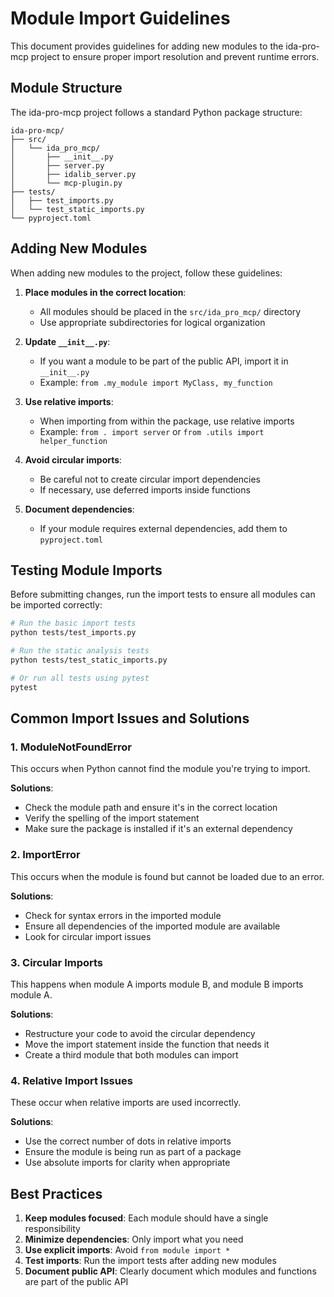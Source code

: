 # Module Import Guidelines

This document provides guidelines for adding new modules to the ida-pro-mcp project to ensure proper import resolution and prevent runtime errors.

## Module Structure

The ida-pro-mcp project follows a standard Python package structure:

```
ida-pro-mcp/
├── src/
│   └── ida_pro_mcp/
│       ├── __init__.py
│       ├── server.py
│       ├── idalib_server.py
│       └── mcp-plugin.py
├── tests/
│   ├── test_imports.py
│   └── test_static_imports.py
└── pyproject.toml
```

## Adding New Modules

When adding new modules to the project, follow these guidelines:

1. **Place modules in the correct location**:
   - All modules should be placed in the `src/ida_pro_mcp/` directory
   - Use appropriate subdirectories for logical organization

2. **Update `__init__.py`**:
   - If you want a module to be part of the public API, import it in `__init__.py`
   - Example: `from .my_module import MyClass, my_function`

3. **Use relative imports**:
   - When importing from within the package, use relative imports
   - Example: `from . import server` or `from .utils import helper_function`

4. **Avoid circular imports**:
   - Be careful not to create circular import dependencies
   - If necessary, use deferred imports inside functions

5. **Document dependencies**:
   - If your module requires external dependencies, add them to `pyproject.toml`

## Testing Module Imports

Before submitting changes, run the import tests to ensure all modules can be imported correctly:

```bash
# Run the basic import tests
python tests/test_imports.py

# Run the static analysis tests
python tests/test_static_imports.py

# Or run all tests using pytest
pytest
```

## Common Import Issues and Solutions

### 1. ModuleNotFoundError

This occurs when Python cannot find the module you're trying to import.

**Solutions**:
- Check the module path and ensure it's in the correct location
- Verify the spelling of the import statement
- Make sure the package is installed if it's an external dependency

### 2. ImportError

This occurs when the module is found but cannot be loaded due to an error.

**Solutions**:
- Check for syntax errors in the imported module
- Ensure all dependencies of the imported module are available
- Look for circular import issues

### 3. Circular Imports

This happens when module A imports module B, and module B imports module A.

**Solutions**:
- Restructure your code to avoid the circular dependency
- Move the import statement inside the function that needs it
- Create a third module that both modules can import

### 4. Relative Import Issues

These occur when relative imports are used incorrectly.

**Solutions**:
- Use the correct number of dots in relative imports
- Ensure the module is being run as part of a package
- Use absolute imports for clarity when appropriate

## Best Practices

1. **Keep modules focused**: Each module should have a single responsibility
2. **Minimize dependencies**: Only import what you need
3. **Use explicit imports**: Avoid `from module import *`
4. **Test imports**: Run the import tests after adding new modules
5. **Document public API**: Clearly document which modules and functions are part of the public API


